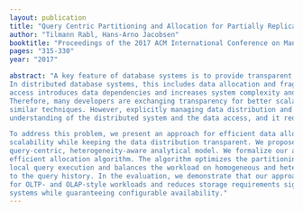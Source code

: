 ```yaml
---
layout: publication
title: "Query Centric Partitioning and Allocation for Partially Replicated Database Systems"
author: "Tilmann Rabl, Hans-Arno Jacobsen"
booktitle: "Proceedings of the 2017 ACM International Conference on Management of Data"
pages: "315-330"
year: "2017"

abstract: "A key feature of database systems is to provide transparent access to stored data. 
In distributed database systems, this includes data allocation and fragmentation. Transparent 
access introduces data dependencies and increases system complexity and inter-process communication. 
Therefore, many developers are exchanging transparency for better scalability using sharding and 
similar techniques. However, explicitly managing data distribution and data flow requires a deep 
understanding of the distributed system and the data access, and it reduces the possibilities for optimizations.

To address this problem, we present an approach for efficient data allocation that features good 
scalability while keeping the data distribution transparent. We propose a workload-aware, 
query-centric, heterogeneity-aware analytical model. We formalize our approach and present an 
efficient allocation algorithm. The algorithm optimizes the partitioning and data layout for 
local query execution and balances the workload on homogeneous and heterogeneous systems according 
to the query history. In the evaluation, we demonstrate that our approach scales well in performance 
for OLTP- and OLAP-style workloads and reduces storage requirements significantly over replicated 
systems while guaranteeing configurable availability."
---
```


